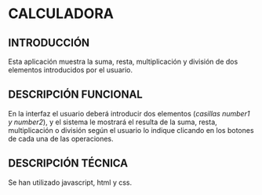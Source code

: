 # CALCULADORA
## INTRODUCCIÓN
Esta aplicación muestra la suma, resta, multiplicación y división de dos elementos introducidos por el usuario.

## DESCRIPCIÓN FUNCIONAL
En la  interfaz el usuario deberá introducir dos elementos (*casillas number1 y number2*), y el sistema le mostrará el resulta de la suma, resta, multiplicación o división según el usuario lo indique clicando en los botones de cada una de las operaciones.

## DESCRIPCIÓN TÉCNICA
Se han utilizado javascript, html y css.